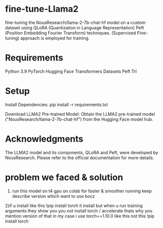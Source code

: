 # fine-tune-Llama2

 fine-tuning the NousResearch/llama-2-7b-chat-hf model on a custom dataset using QLoRA (Quantization in Language Representation) 
 Peft (Position Embedding Fourier Transform) techniques.
 (Supervised Fine-tuning) approach is employed for training.

# Requirements
Python 3.9
PyTorch
Hugging Face Transformers
Datasets
Peft
Trl

# Setup

Install Dependencies:
pip install -r requirements.txt

Download LLMA2 Pre-trained Model:
Obtain the LLMA2 pre-trained model ("NousResearch/llama-2-7b-chat-hf") from the Hugging Face model hub.


# Acknowledgments
The LLMA2 model and its components, QLoRA and Peft, were developed by NousResearch. Please refer to the official documentation for more details.

# problem we faced & solution
1) run this model on t4 gpu on colab for faster & smoother running
keep describe version which want to use bocz

2)if u install like this !pip install torch it install
but when u run training arguments they show you you not install torch / accelerate
thats why you mention version of that in my case i use torch==1.10.0 like this not this !pip install torch




   




